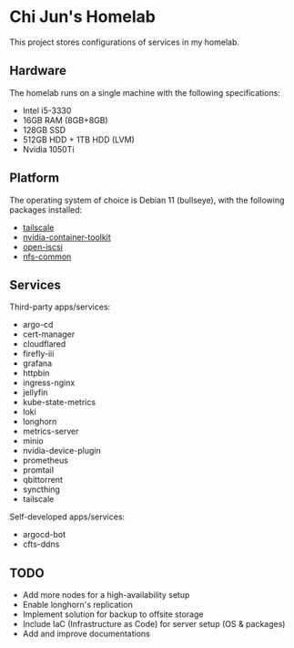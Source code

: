 # Chi Jun's Homelab

This project stores configurations of services in my homelab.

## Hardware

The homelab runs on a single machine with the following specifications:

- Intel i5-3330
- 16GB RAM (8GB+8GB)
- 128GB SSD
- 512GB HDD + 1TB HDD (LVM)
- Nvidia 1050Ti

## Platform

The operating system of choice is Debian 11 (bullseye), with the following packages installed:

- [tailscale](https://tailscale.com/kb/1031/install-linux/)
- [nvidia-container-toolkit](https://docs.nvidia.com/datacenter/cloud-native/container-toolkit/install-guide.html#step-2-install-nvidia-container-toolkit)
- [open-iscsi](https://staging--longhornio.netlify.app/docs/0.8.1/deploy/install/#installing-open-iscsi)
- [nfs-common](https://longhorn.io/docs/archives/1.1.0/deploy/install/#installing-nfsv4-client)

## Services

Third-party apps/services:

- argo-cd
- cert-manager
- cloudflared
- firefly-iii
- grafana
- httpbin
- ingress-nginx
- jellyfin
- kube-state-metrics
- loki
- longhorn
- metrics-server
- minio
- nvidia-device-plugin
- prometheus
- promtail
- qbittorrent
- syncthing
- tailscale

Self-developed apps/services:

- argocd-bot
- cfts-ddns

## TODO

- Add more nodes for a high-availability setup
- Enable longhorn's replication
- Implement solution for backup to offsite storage
- Include IaC (Infrastructure as Code) for server setup (OS & packages)
- Add and improve documentations

